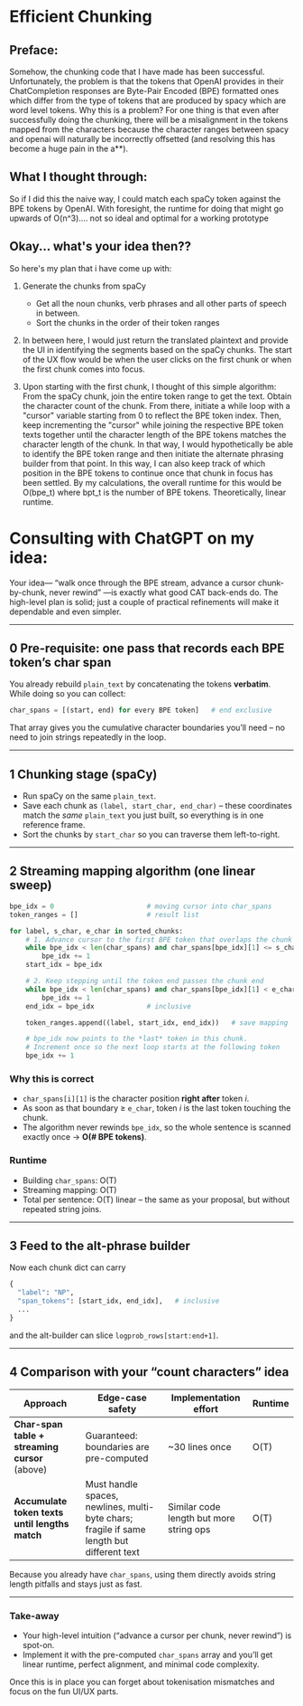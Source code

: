 # Efficient Chunking
## Preface:
Somehow, the chunking code that I have made has been successful. Unfortunately, the problem is that the tokens that OpenAI provides in their ChatCompletion responses are Byte-Pair Encoded (BPE) formatted ones which differ from the type of tokens that are produced by spacy which are word level tokens. Why this is a problem? For one thing is that even after successfully doing the chunking, there will be a misalignment in the tokens mapped from the characters because the character ranges between spacy and openai will naturally be incorrectly offsetted (and resolving this has become a huge pain in the a**). 

## What I thought through:
So if I did this the naive way, I could match each spaCy token against the BPE tokens by OpenAI. With foresight, the runtime for doing that might go upwards of O(n^3).... not so ideal and optimal for a working prototype

## Okay... what's your idea then??
So here's my plan that i have come up with:

1. Generate the chunks from spaCy 
   - Get all the noun chunks, verb phrases and all other parts of speech in between. 
   - Sort the chunks in the order of their token ranges

2. In between here, I would just return the translated plaintext and provide the UI in identifying the segments based on the spaCy chunks. The start of the UX flow would be when the user clicks on the first chunk or when the first chunk comes into focus.

3. Upon starting with the first chunk, I thought of this simple algorithm:
From the spaCy chunk, join the entire token range to get the text. Obtain the character count of the chunk. 
From there, initiate a while loop with a "cursor" variable starting from 0 to reflect the BPE token index. 
Then, keep incrementing the "cursor" while joining the respective BPE token texts together until the character length of the BPE tokens matches the character length of the chunk. In that way, I would hypothetically be able to identify the BPE token range and then initiate the alternate phrasing builder from that point. In this way, I can also keep track of which position in the BPE tokens to continue once that chunk in focus has been settled.
By my calculations, the overall runtime for this would be O(bpe_t) where bpt_t is the number of BPE tokens. Theoretically, linear runtime.


# Consulting with ChatGPT on my idea:
Your idea— “walk once through the BPE stream, advance a cursor chunk-by-chunk, never rewind” —is exactly what good CAT back-ends do.
The high-level plan is solid; just a couple of practical refinements will make it dependable and even simpler.

---

## 0  Pre-requisite: one pass that records each BPE token’s char span

You already rebuild `plain_text` by concatenating the tokens **verbatim**.
While doing so you can collect:

```python
char_spans = [(start, end) for every BPE token]   # end exclusive
```

That array gives you the cumulative character boundaries you’ll need – no need to join strings repeatedly in the loop.

---

## 1  Chunking stage (spaCy)

* Run spaCy on the same `plain_text`.
* Save each chunk as `(label, start_char, end_char)` – these coordinates match the *same* `plain_text` you just built, so everything is in one reference frame.
* Sort the chunks by `start_char` so you can traverse them left-to-right.

---

## 2  Streaming mapping algorithm (one linear sweep)

```python
bpe_idx = 0                       # moving cursor into char_spans
token_ranges = []                 # result list

for label, s_char, e_char in sorted_chunks:
    # 1. Advance cursor to the first BPE token that overlaps the chunk
    while bpe_idx < len(char_spans) and char_spans[bpe_idx][1] <= s_char:
        bpe_idx += 1
    start_idx = bpe_idx

    # 2. Keep stepping until the token end passes the chunk end
    while bpe_idx < len(char_spans) and char_spans[bpe_idx][1] < e_char:
        bpe_idx += 1
    end_idx = bpe_idx             # inclusive

    token_ranges.append((label, start_idx, end_idx))   # save mapping

    # bpe_idx now points to the *last* token in this chunk.
    # Increment once so the next loop starts at the following token
    bpe_idx += 1
```

### Why this is correct

* `char_spans[i][1]` is the character position **right after** token *i*.
* As soon as that boundary ≥ `e_char`, token *i* is the last token touching the chunk.
* The algorithm never rewinds `bpe_idx`, so the whole sentence is scanned exactly once → **O(# BPE tokens)**.

### Runtime

* Building `char_spans`: O(T)
* Streaming mapping:   O(T)
* Total per sentence:  O(T) linear – the same as your proposal, but without repeated string joins.

---

## 3  Feed to the alt-phrase builder

Now each chunk dict can carry

```python
{
  "label": "NP",
  "span_tokens": [start_idx, end_idx],   # inclusive
  ...
}
```

and the alt-builder can slice `logprob_rows[start:end+1]`.

---

## 4  Comparison with your “count characters” idea

| Approach                                       | Edge-case safety                                                                          | Implementation effort                   | Runtime |
| ---------------------------------------------- | ----------------------------------------------------------------------------------------- | --------------------------------------- | ------- |
| **Char-span table + streaming cursor** (above) | Guaranteed: boundaries are pre-computed                                                   | \~30 lines once                         | O(T)    |
| **Accumulate token texts until lengths match** | Must handle spaces, newlines, multi-byte chars; fragile if same length but different text | Similar code length but more string ops | O(T)    |

Because you already have `char_spans`, using them directly avoids string length pitfalls and stays just as fast.

---

### Take-away

* Your high-level intuition (“advance a cursor per chunk, never rewind”) is spot-on.
* Implement it with the pre-computed `char_spans` array and you’ll get linear runtime, perfect alignment, and minimal code complexity.

Once this is in place you can forget about tokenisation mismatches and focus on the fun UI/UX parts.
